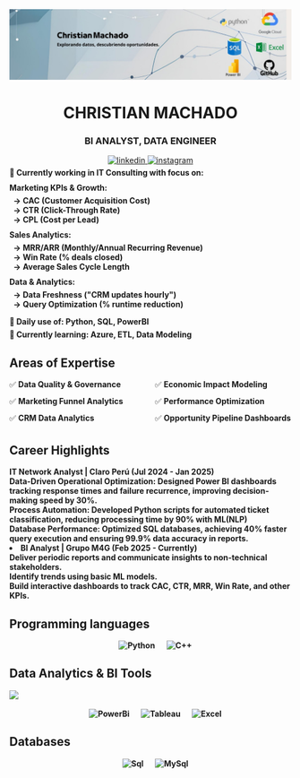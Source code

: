 

<div class="header">
        <!-- Asegúrate de que la ruta coincida con donde subiste la imagen -->
        <img src="imagenes/PORTADA.jpg" alt="Portada profesional" class="portada">
    </div>

<div>
    <div align="center">
    <h1> CHRISTIAN MACHADO </h1>
    <h3> BI ANALYST, DATA ENGINEER </h3>
<a href="https://www.linkedin.com/in/christian-esteban-machado-palma-2b6b43206/" target="_blank">
<img src=https://img.shields.io/badge/linkedin-%2300acee.svg?color=405DE6&style=for-the-badge&logo=linkedin&logoColor=white alt=linkedin style="margin-bottom: 5px;" />
</a>
<a href="https://instagram.com/secpal_mp" target="_blank">
<img src=https://img.shields.io/badge/instagram-%ff5851db.svg?color=C13584&style=for-the-badge&logo=instagram&logoColor=white alt=instagram style="margin-bottom: 5px;" />
</div>
    <div>
</a>
    <div style="text-align: left;">
    <strong>
        <ul style="list-style-type: none; padding-left: 0; margin: 0;">
            <li>🏦 Currently working in IT Consulting with focus on:</li>       
            <li style="margin-top: 10px;">
                <strong>Marketing KPIs & Growth:</strong>
                <ul style="list-style-type: '→ '; padding-left: 24px; margin-top: 6px; margin-bottom: 8px;">
                    <li>CAC (Customer Acquisition Cost)</li>
                    <li>CTR (Click-Through Rate)</li>
                    <li>CPL (Cost per Lead)</li>
                </ul>
            </li>            
            <li style="margin-top: 10px;">
                <strong>Sales Analytics:</strong>
                <ul style="list-style-type: '→ '; padding-left: 24px; margin-top: 6px; margin-bottom: 8px;">
                    <li>MRR/ARR (Monthly/Annual Recurring Revenue)</li>
                    <li>Win Rate (% deals closed)</li>
                    <li>Average Sales Cycle Length</li>
                </ul>
            </li>            
            <li style="margin-top: 10px;">
                <strong>Data & Analytics:</strong>
                <ul style="list-style-type: '→ '; padding-left: 24px; margin-top: 6px; margin-bottom: 8px;">
                    <li>Data Freshness ("CRM updates hourly")</li>
                    <li>Query Optimization (% runtime reduction)</li>
                </ul>
            </li>            
            <li style="margin-top: 14px;">🤔 Daily use of: Python, SQL, PowerBI</li>
            <li style="margin-top: 6px;">🌱 Currently learning: Azure, ETL, Data Modeling</li>
        </ul>
    </strong>
</div>
     <h2>Areas of Expertise</h2>
<div style="columns: 2; gap: 16px;">
    <div style="break-inside: avoid; margin-bottom: 12px;">✅ <strong>Data Quality & Governance</strong></div>
    <div style="break-inside: avoid; margin-bottom: 12px;">✅ <strong>Marketing Funnel Analytics</strong></div>
    <div style="break-inside: avoid; margin-bottom: 12px;">✅ <strong>CRM Data Analytics</strong></div>
    <div style="break-inside: avoid; margin-bottom: 12px;">✅ <strong>Economic Impact Modeling</strong></div>
    <div style="break-inside: avoid; margin-bottom: 12px;">✅ <strong>Performance Optimization</strong></div>
    <div style="break-inside: avoid;">✅ <strong>Opportunity Pipeline Dashboards</strong></div>
</div>
<h2>Career Highlights</h2>

<div style="text-align: left;">
            <strong>
        <ul style="list-style-type: none; padding-left: 0; margin: 0;">
            <li>IT Network Analyst | Claro Perú (Jul 2024 - Jan 2025)</li> 
                </div>
                        <div>Data-Driven Operational Optimization: Designed Power BI dashboards tracking response times and failure recurrence, improving decision-making speed by 30%.</div>
                        <div>Process Automation: Developed Python scripts for automated ticket classification, reducing processing time by 90% with ML(NLP)</div>
                        <div>Database Performance: Optimized SQL databases, achieving 40% faster query execution and ensuring 99.9% data accuracy in reports.</div>
            <li>BI Analyst | Grupo M4G (Feb 2025 - Currently)</li> 
                </div>
                        <div>Deliver periodic reports and communicate insights to non-technical stakeholders.</div>
                        <div>Identify trends using basic ML models.</div>
                        <div>Build interactive dashboards  to track CAC, CTR, MRR, Win Rate, and other KPIs.</div>
    <h2>Programming languages</h2>

<p align="center"> 
  &emsp;
    <img alt="Python" src="https://img.shields.io/badge/PYTHON-orange?logo=python&logoColor=white">

  </a>
  &emsp;
    <img alt="C++" src="https://img.shields.io/badge/C%2B%2B-blue?logo=c%2B%2B&logoColor=white">
  </a> 
</p>

<h2> Data Analytics & BI Tools</h2><picture> <img src = "https://github.com/7oSkaaa/7oSkaaa/blob/main/Images/Statistics.gif?raw=true" width = 50px>  </picture> 

<p align="center"> 
  &emsp;
    <img alt="PowerBi" src="https://img.shields.io/badge/PowerBI-yellow?logo=powerbi&logoColor=white">

  </a>
  &emsp;
    <img alt="Tableau" src="https://img.shields.io/badge/Tableau-blue?logo=Tableau&logoColor=white">
  </a> 
  &emsp;
    <img alt="Excel" src="https://img.shields.io/badge/Excel-green?logo=Excel&logoColor=white">
  </a>
</p>
    <h2>Databases</h2>

<p align="center"> 
  &emsp;
    <img alt="Sql" src="https://img.shields.io/badge/SQL-blue?logo=postgresql&logoColor=white">

  </a>
  &emsp;
    <img alt="MySql" src="https://img.shields.io/badge/MySQL-orange?logo=Mysql&logoColor=white&logoSize=auto">
  </a> 
</p>
</div>
